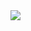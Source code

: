   <img align="center" src="https://github-readme-stats.vercel.app/api/pin/?username=InTheNooB&theme=dark&repo=Instagram-Concours-Like-Visualizer" />
